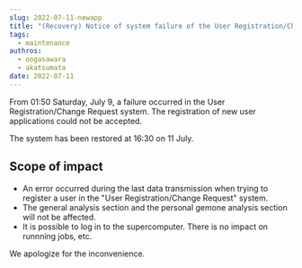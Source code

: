 ```yaml
---
slug: 2022-07-11-newapp
title: "(Recovery) Notice of system failure of the User Registration/Change Request system."
tags:
  - maintenance
authros:
  - oogasawara
  - akatsumata
date: 2022-07-11
---
```


From 01:50 Saturday, July 9, a failure occurred in the User Registration/Change Request system.
The registration of new user applications could not be accepted.

The system has been restored at 16:30 on 11 July.


## Scope of impact
- An error occurred during the last data transmission when trying to register a user in the "User Registration/Change Request" system.
- The general analysis section and the personal gemone analysis section will not be affected.
- It is possible to log in to the supercomputer. There is no impact on runnning jobs, etc.

We apologize for the inconvenience.

